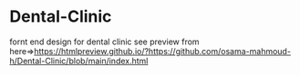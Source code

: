 # Dental-Clinic
fornt end design for dental clinic
see preview from here=>https://htmlpreview.github.io/?https://github.com/osama-mahmoud-h/Dental-Clinic/blob/main/index.html
